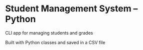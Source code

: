 # Student Management System – Python

CLI app for managing students and grades

Built with Python classes and saved in a CSV file
